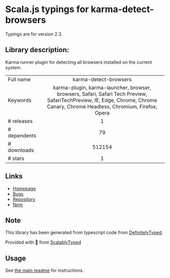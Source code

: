 
# Scala.js typings for karma-detect-browsers

Typings are for version 2.3

## Library description:
Karma runner plugin for detecting all browsers installed on the current system.

|                    |                 |
| ------------------ | :-------------: |
| Full name          | karma-detect-browsers |
| Keywords           | karma-plugin, karma-launcher, browser, browsers, Safari, Safari Tech Preview, SafariTechPreview, IE, Edge, Chrome, Chrome Canary, Chrome Headless, Chromium, Firefox, Opera |
| # releases         | 1 |
| # dependents       | 79 |
| # downloads        | 512154 |
| # stars            | 1 |

## Links
- [Homepage](https://github.com/litixsoft/karma-detect-browsers)
- [Bugs](https://github.com/litixsoft/karma-detect-browsers/issues)
- [Repository](https://github.com/litixsoft/karma-detect-browsers)
- [Npm](https://www.npmjs.com/package/karma-detect-browsers)
    


## Note
This library has been generated from typescript code from [DefinitelyTyped](https://definitelytyped.org).

Provided with :purple_heart: from [ScalablyTyped](https://github.com/oyvindberg/ScalablyTyped)

## Usage
See [the main readme](../../readme.md) for instructions.


